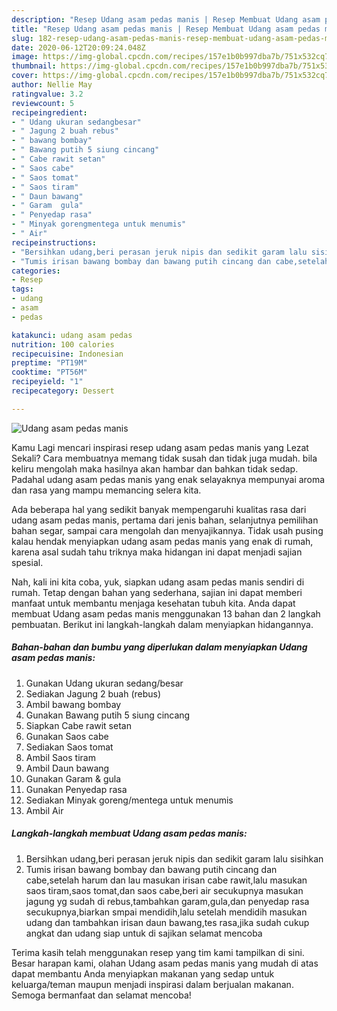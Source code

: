 ```yaml
---
description: "Resep Udang asam pedas manis | Resep Membuat Udang asam pedas manis Yang Paling Enak"
title: "Resep Udang asam pedas manis | Resep Membuat Udang asam pedas manis Yang Paling Enak"
slug: 182-resep-udang-asam-pedas-manis-resep-membuat-udang-asam-pedas-manis-yang-paling-enak
date: 2020-06-12T20:09:24.048Z
image: https://img-global.cpcdn.com/recipes/157e1b0b997dba7b/751x532cq70/udang-asam-pedas-manis-foto-resep-utama.jpg
thumbnail: https://img-global.cpcdn.com/recipes/157e1b0b997dba7b/751x532cq70/udang-asam-pedas-manis-foto-resep-utama.jpg
cover: https://img-global.cpcdn.com/recipes/157e1b0b997dba7b/751x532cq70/udang-asam-pedas-manis-foto-resep-utama.jpg
author: Nellie May
ratingvalue: 3.2
reviewcount: 5
recipeingredient:
- " Udang ukuran sedangbesar"
- " Jagung 2 buah rebus"
- " bawang bombay"
- " Bawang putih 5 siung cincang"
- " Cabe rawit setan"
- " Saos cabe"
- " Saos tomat"
- " Saos tiram"
- " Daun bawang"
- " Garam  gula"
- " Penyedap rasa"
- " Minyak gorengmentega untuk menumis"
- " Air"
recipeinstructions:
- "Bersihkan udang,beri perasan jeruk nipis dan sedikit garam lalu sisihkan"
- "Tumis irisan bawang bombay dan bawang putih cincang dan cabe,setelah harum dan lau masukan irisan cabe rawit,lalu masukan saos tiram,saos tomat,dan saos cabe,beri air secukupnya masukan jagung yg sudah di rebus,tambahkan garam,gula,dan penyedap rasa secukupnya,biarkan smpai mendidih,lalu setelah mendidih masukan udang dan tambahkan irisan daun bawang,tes rasa,jika sudah cukup angkat dan udang siap untuk di sajikan selamat mencoba"
categories:
- Resep
tags:
- udang
- asam
- pedas

katakunci: udang asam pedas 
nutrition: 100 calories
recipecuisine: Indonesian
preptime: "PT19M"
cooktime: "PT56M"
recipeyield: "1"
recipecategory: Dessert

---
```



![Udang asam pedas manis](https://img-global.cpcdn.com/recipes/157e1b0b997dba7b/751x532cq70/udang-asam-pedas-manis-foto-resep-utama.jpg)

Kamu Lagi mencari inspirasi resep udang asam pedas manis yang Lezat Sekali? Cara membuatnya memang tidak susah dan tidak juga mudah. bila keliru mengolah maka hasilnya akan hambar dan bahkan tidak sedap. Padahal udang asam pedas manis yang enak selayaknya mempunyai aroma dan rasa yang mampu memancing selera kita.

Ada beberapa hal yang sedikit banyak mempengaruhi kualitas rasa dari udang asam pedas manis, pertama dari jenis bahan, selanjutnya pemilihan bahan segar, sampai cara mengolah dan menyajikannya. Tidak usah pusing kalau hendak menyiapkan udang asam pedas manis yang enak di rumah, karena asal sudah tahu triknya maka hidangan ini dapat menjadi sajian spesial.




Nah, kali ini kita coba, yuk, siapkan udang asam pedas manis sendiri di rumah. Tetap dengan bahan yang sederhana, sajian ini dapat memberi manfaat untuk membantu menjaga kesehatan tubuh kita. Anda dapat membuat Udang asam pedas manis menggunakan 13 bahan dan 2 langkah pembuatan. Berikut ini langkah-langkah dalam menyiapkan hidangannya.

<!--inarticleads1-->

##### Bahan-bahan dan bumbu yang diperlukan dalam menyiapkan Udang asam pedas manis:

1. Gunakan  Udang ukuran sedang/besar
1. Sediakan  Jagung 2 buah (rebus)
1. Ambil  bawang bombay
1. Gunakan  Bawang putih 5 siung cincang
1. Siapkan  Cabe rawit setan
1. Gunakan  Saos cabe
1. Sediakan  Saos tomat
1. Ambil  Saos tiram
1. Ambil  Daun bawang
1. Gunakan  Garam &amp; gula
1. Gunakan  Penyedap rasa
1. Sediakan  Minyak goreng/mentega untuk menumis
1. Ambil  Air




<!--inarticleads2-->

##### Langkah-langkah membuat Udang asam pedas manis:

1. Bersihkan udang,beri perasan jeruk nipis dan sedikit garam lalu sisihkan
1. Tumis irisan bawang bombay dan bawang putih cincang dan cabe,setelah harum dan lau masukan irisan cabe rawit,lalu masukan saos tiram,saos tomat,dan saos cabe,beri air secukupnya masukan jagung yg sudah di rebus,tambahkan garam,gula,dan penyedap rasa secukupnya,biarkan smpai mendidih,lalu setelah mendidih masukan udang dan tambahkan irisan daun bawang,tes rasa,jika sudah cukup angkat dan udang siap untuk di sajikan selamat mencoba




Terima kasih telah menggunakan resep yang tim kami tampilkan di sini. Besar harapan kami, olahan Udang asam pedas manis yang mudah di atas dapat membantu Anda menyiapkan makanan yang sedap untuk keluarga/teman maupun menjadi inspirasi dalam berjualan makanan. Semoga bermanfaat dan selamat mencoba!

